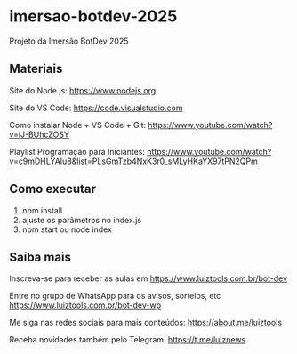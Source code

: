 # imersao-botdev-2025
Projeto da Imersão BotDev 2025

## Materiais

Site do Node.js: https://www.nodejs.org

Site do VS Code: https://code.visualstudio.com

Como instalar Node + VS Code + Git: https://www.youtube.com/watch?v=iJ-BUhcZOSY

Playlist Programação para Iniciantes: https://www.youtube.com/watch?v=c9mDHLYAIu8&list=PLsGmTzb4NxK3r0_sMLyHKaYX97tPN2QPm

## Como executar

1. npm install
2. ajuste os parâmetros no index.js
3. npm start ou node index

## Saiba mais

Inscreva-se para receber as aulas em https://www.luiztools.com.br/bot-dev

Entre no grupo de WhatsApp para os avisos, sorteios, etc https://www.luiztools.com.br/bot-dev-wp

Me siga nas redes sociais para mais conteúdos: https://about.me/luiztools

Receba novidades também pelo Telegram: https://t.me/luiznews